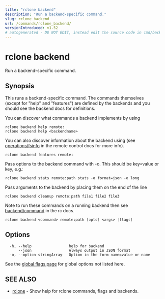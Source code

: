 ```yaml
---
title: "rclone backend"
description: "Run a backend-specific command."
slug: rclone_backend
url: /commands/rclone_backend/
versionIntroduced: v1.52
# autogenerated - DO NOT EDIT, instead edit the source code in cmd/backend/ and as part of making a release run "make commanddocs"
---
```

# rclone backend

Run a backend-specific command.

## Synopsis


This runs a backend-specific command. The commands themselves (except
for "help" and "features") are defined by the backends and you should
see the backend docs for definitions.

You can discover what commands a backend implements by using

    rclone backend help remote:
    rclone backend help <backendname>

You can also discover information about the backend using (see
[operations/fsinfo](/rc/#operations-fsinfo) in the remote control docs
for more info).

    rclone backend features remote:

Pass options to the backend command with -o. This should be key=value or key, e.g.:

    rclone backend stats remote:path stats -o format=json -o long

Pass arguments to the backend by placing them on the end of the line

    rclone backend cleanup remote:path file1 file2 file3

Note to run these commands on a running backend then see
[backend/command](/rc/#backend-command) in the rc docs.


```
rclone backend <command> remote:path [opts] <args> [flags]
```

## Options

```
  -h, --help                 help for backend
      --json                 Always output in JSON format
  -o, --option stringArray   Option in the form name=value or name
```

See the [global flags page](/flags/) for global options not listed here.

## SEE ALSO

* [rclone](/commands/rclone/)	 - Show help for rclone commands, flags and backends.


